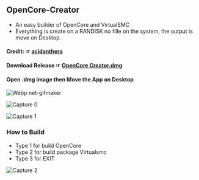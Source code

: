 ## OpenCore-Creator
- An easy builder of OpenCore and VirtualSMC
- Everything is create on a RANDISK no fille on the system, the output is move on Desktop.
#### Credit: ☞ [acidanthera](https://github.com/acidanthera)
#### Download Release ☞ [OpenCore Creator.dmg ](https://github.com/chris1111/OpenCore-Creator/releases/tag/V1)

#### Open .dmg image then Move the App on Desktop
![Webp net-gifmaker](https://user-images.githubusercontent.com/6248794/88553305-200dcf80-cff3-11ea-97f6-c3dba49d363d.gif)

![Capture 0](https://user-images.githubusercontent.com/6248794/88550729-fef7af80-cfef-11ea-83e6-af116472889f.png)

![Capture 1](https://user-images.githubusercontent.com/6248794/88550516-b93ae700-cfef-11ea-92ff-2c2a9ab3acdb.png)

### How to Build
- Type 1 for build OpenCore
- Type 2 for build package Virtualsmc
- Type 3 for EXIT

![Capture 2](https://user-images.githubusercontent.com/6248794/88550518-b93ae700-cfef-11ea-97ad-62009e7d2d90.png)
